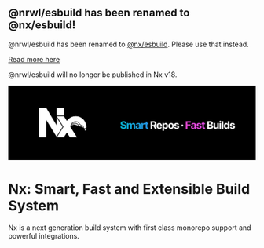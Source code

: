 ## @nrwl/esbuild has been renamed to @nx/esbuild!

@nrwl/esbuild has been renamed to [@nx/esbuild](https://www.npmjs.com/package/@nx/esbuild). Please use that instead.

[Read more here](https://nx.dev/recipes/other/rescope)

@nrwl/esbuild will no longer be published in Nx v18.

<p style="text-align: center;"><img src="https://raw.githubusercontent.com/nrwl/nx/master/images/nx.png" width="600" alt="Nx - Smart, Fast and Extensible Build System"></p>

# Nx: Smart, Fast and Extensible Build System

Nx is a next generation build system with first class monorepo support and powerful integrations.

